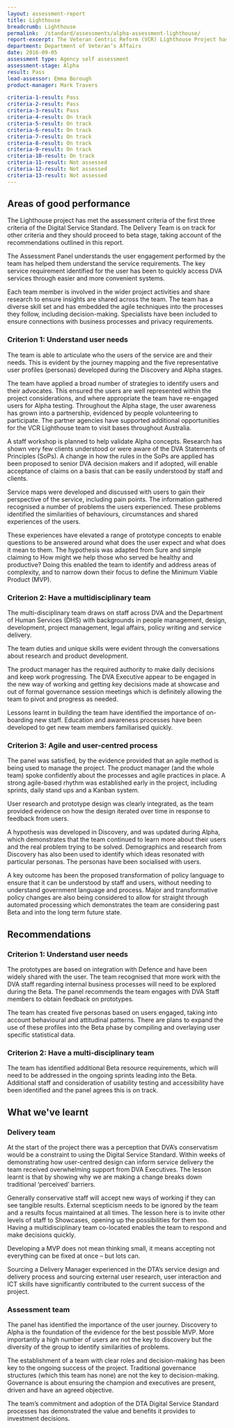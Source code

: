 ```yaml
---
layout: assessment-report
title: Lighthouse				
breadcrumb: Lighthouse		
permalink:	/standard/assessments/alpha-assessment-lighthouse/
report-excerpt: The Veteran Centric Reform (VCR) Lighthouse Project has been approved to progress a deep user engagement.  The Lighthouse is a 20 week project to address a significant pain point for Department of Veterans’ Affairs (DVA) clients.  The service is being developed using the Digital Service Standard with a view to addressing the pain points using digital experience. 
department: Department of Veteran’s Affairs			
date: 2016-09-05
assessment type: Agency self assessment
assessment-stage: Alpha
result: Pass
lead-assessor: Emma Borough
product-manager: Mark Travers

criteria-1-result: Pass
criteria-2-result: Pass
criteria-3-result: Pass
criteria-4-result: On track
criteria-5-result: On track
criteria-6-result: On track
criteria-7-result: On track
criteria-8-result: On track
criteria-9-result: On track
criteria-10-result: On track
criteria-11-result: Not assessed
criteria-12-result: Not assessed
criteria-13-result: Not assessed
---
```

## Areas of good performance

The Lighthouse project has met the assessment criteria of the first three criteria of the Digital Service Standard. The Delivery Team is on track for other criteria and they should proceed to beta stage, taking account of the recommendations outlined in this report.

The Assessment Panel understands the user engagement performed by the team has helped them understand the service requirements. The key service requirement identified for the user has been to quickly access DVA services through easier and more convenient systems.

Each team member is involved in the wider project activities and share research to ensure insights are shared across the team.  The team has a diverse skill set and has embedded the agile techniques into the processes they follow, including decision-making.  Specialists have been included to ensure connections with business processes and privacy requirements.

### Criterion 1: Understand user needs

The team is able to articulate who the users of the service are and their needs.  This is evident by the journey mapping and the five representative user profiles (personas) developed during the Discovery and Alpha stages.  

The team have applied a broad number of strategies to identify users and their advocates.  This ensured the users are well represented within the project considerations, and where appropriate the team have re-engaged users for Alpha testing.  Throughout the Alpha stage, the user awareness has grown into a partnership, evidenced by people volunteering to participate.  The partner agencies have supported additional opportunities for the VCR Lighthouse team to visit bases throughout Australia.

A staff workshop is planned to help validate Alpha concepts.  Research has shown very few clients understood or were aware of the DVA Statements of Principles (SoPs).  A change in how the rules in the SoPs are applied has been proposed to senior DVA decision makers and if adopted, will enable acceptance of claims on a basis that can be easily understood by staff and clients.

Service maps were developed and discussed with users to gain their perspective of the service, including pain points.  The information gathered recognised a number of problems the users experienced.  These problems identified the similarities of behaviours, circumstances and shared experiences of the users.  

These experiences have elevated a range of prototype concepts to enable questions to be answered around what does the user expect and what does it mean to them.  The hypothesis was adapted from Sure and simple claiming to How might we help those who served be healthy and productive?  Doing this enabled the team to identify and address areas of complexity, and to narrow down their focus to define the Minimum Viable Product (MVP).

### Criterion 2: Have a multidisciplinary team

The multi-disciplinary team draws on staff across DVA and the Department of Human Services (DHS) with backgrounds in people management, design, development, project management, legal affairs, policy writing and service delivery.  

The team duties and unique skills were evident through the conversations about research and product development.  

The product manager has the required authority to make daily decisions and keep work progressing. The DVA Executive appear to be engaged in the new way of working and getting key decisions made at showcase and out of formal governance session meetings which is definitely allowing the team to pivot and progress as needed.

Lessons learnt in building the team have identified the importance of on-boarding new staff.  Education and awareness processes have been developed to get new team members familiarised quickly. 

### Criterion 3: Agile and user-centred process

The panel was satisfied, by the evidence provided that an agile method is being used to manage the project.  The product manager (and the whole team) spoke confidently about the processes and agile practices in place.  A strong agile-based rhythm was established early in the project, including sprints, daily stand ups and a Kanban system.

User research and prototype design was clearly integrated, as the team provided evidence on how the design iterated over time in response to feedback from users.

A hypothesis was developed in Discovery, and was updated during Alpha, which demonstrates that the team continued to learn more about their users and the real problem trying to be solved.  Demographics and research from Discovery has also been used to identify which ideas resonated with particular personas.  The personas have been socialised with users. 

A key outcome has been the proposed transformation of policy language to ensure that it can be understood by staff and users, without needing to understand government language and process. Major and transformative policy changes are also being considered to allow for straight through automated processing which demonstrates the team are considering past Beta and into the long term future state.

## Recommendations

### Criterion 1: Understand user needs

The prototypes are based on integration with Defence and have been widely shared with the user.  The team recognised that more work with the DVA staff regarding internal business processes will need to be explored during the Beta.  The panel recommends the team engages with DVA Staff members to obtain feedback on prototypes.

The team has created five personas based on users engaged, taking into account behavioural and attitudinal patterns.  There are plans to expand the use of these profiles into the Beta phase by compiling and overlaying user specific statistical data. 

### Criterion 2: Have a multi-disciplinary team

The team has identified additional Beta resource requirements, which will need to be addressed in the ongoing sprints leading into the Beta.  Additional staff and consideration of usability testing and accessibility have been identified and the panel agrees this is on track. 

## What we've learnt

### Delivery team

At the start of the project there was a perception that DVA’s conservatism would be a constraint to using the Digital Service Standard. Within weeks of demonstrating how user-centred design can inform service delivery the team received overwhelming support from DVA Executives. The lesson learnt is that by showing why we are making a change breaks down traditional ‘perceived’ barriers. 

Generally conservative staff will accept new ways of working if they can see tangible results. External scepticism needs to be ignored by the team and a results focus maintained at all times. The lesson here is to invite other levels of staff to Showcases, opening up the possibilities for them too. Having a multidisciplinary team co-located enables the team to respond and make decisions quickly. 

Developing a MVP does not mean thinking small, it means accepting not everything can be fixed at once – but lots can.

Sourcing a Delivery Manager experienced in the DTA’s service design and delivery process and sourcing external user research, user interaction and ICT skills have significantly contributed to the current success of the project.

### Assessment team

The panel has identified the importance of the user journey.  Discovery to Alpha is the foundation of the evidence for the best possible MVP.  More importantly a high number of users are not the key to discovery but the diversity of the group to identify similarities of problems.  

The establishment of a team with clear roles and decision-making has been key to the ongoing success of the project.  Traditional governance structures (which this team has none) are not the key to decision-making.  Governance is about ensuring the champion and executives are present, driven and have an agreed objective.

The team’s commitment and adoption of the DTA Digital Service Standard processes has demonstrated the value and benefits it provides to investment decisions.
